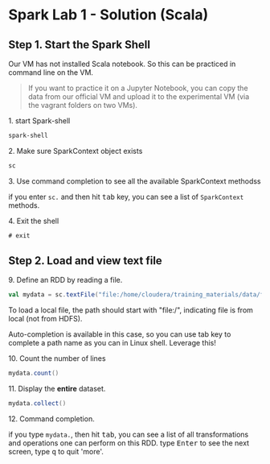 # Spark Lab 1 - Solution (Scala)

## Step 1. Start the Spark Shell
Our VM has not installed Scala notebook. So this can be practiced in command line on the VM. 

> If you want to practice it on a Jupyter Notebook, you can copy the data from our official VM and upload it to the experimental VM (via the vagrant folders on two VMs). 


1\. start Spark-shell

```bash
spark-shell
```

2\. Make sure SparkContext object exists

```scala
sc
```


3\. Use command completion to see all the available SparkContext methodss

if you enter `sc.` and then hit <kbd>tab</kbd> key, you can see a list of `SparkContext` methods.


4\. Exit the shell

```scala
# exit  
```
## Step 2. Load and view text file 

9\. Define an RDD by reading a file.

```scala
val mydata = sc.textFile("file:/home/cloudera/training_materials/data/frostroad.txt")
```
To load a local file, the path should start with "file:/", indicating file is from local (not from HDFS). 

Auto-completion is available in this case, so you can use tab key to complete a path name as you can in Linux shell. Leverage this!


10\. Count the number of lines

```scala
mydata.count()
```


11\. Display the **entire** dataset. 

```scala
mydata.collect()
```


12\. Command completion.

if you type `mydata.`, then hit <kbd>tab</kbd>, you can see a list of all transformations and operations one can perform on this RDD. type <kbd>Enter</kbd> to see the next screen, type <kbd>q</kbd> to quit 'more'.

